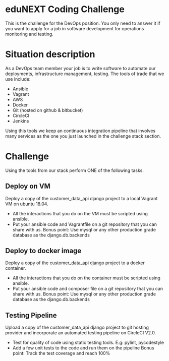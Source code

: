 eduNEXT Coding Challenge
========================

This is the challenge for the DevOps position. You only need to answer it if you want to apply for a job in software development for operations monitoring and testing.


Situation description
====================

As a DevOps team member your job is to write software to automate our deployments, infrastructure management, testing.
The tools of trade that we use include:

- Ansible
- Vagrant
- AWS
- Docker
- Git (hosted on github & bitbucket)
- CircleCI
- Jenkins


Using this tools we keep an continuous integration pipeline that involves many services as the one you just launched in the challenge stack section.


Challenge
=========

Using the tools from our stack perform ONE of the following tasks.


## Deploy on VM

Deploy a copy of the customer_data_api django project to a local Vagrant VM on ubuntu 18.04.

- All the interactions that you do on the VM must be scripted using ansible.
- Put your ansible code and Vagrantfile on a git repository that you can share with us.
Bonus point: Use mysql or any other production grade database as the django.db.backends


## Deploy to docker image

Deploy a copy of the customer_data_api django project to a docker container.

- All the interactions that you do on the container must be scripted using ansible.
- Put your ansible code and composer file on a git repository that you can share with us.
Bonus point: Use mysql or any other production grade database as the django.db.backends


## Testing Pipeline

Upload a copy of the customer_data_api django project to git hosting provider and incorporate an automated testing pipeline on CircleCI V2.0.

- Test for quality of code using static testing tools. E.g: pylint, pycodestyle
- Add a few unit tests to the code and run them on the pipeline
Bonus point: Track the test coverage and reach 100%
